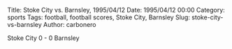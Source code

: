 Title: Stoke City vs. Barnsley, 1995/04/12
Date: 1995/04/12 00:00
Category: sports
Tags: football, football scores, Stoke City, Barnsley
Slug: stoke-city-vs-barnsley
Author: carbonero


Stoke City 0 - 0 Barnsley
